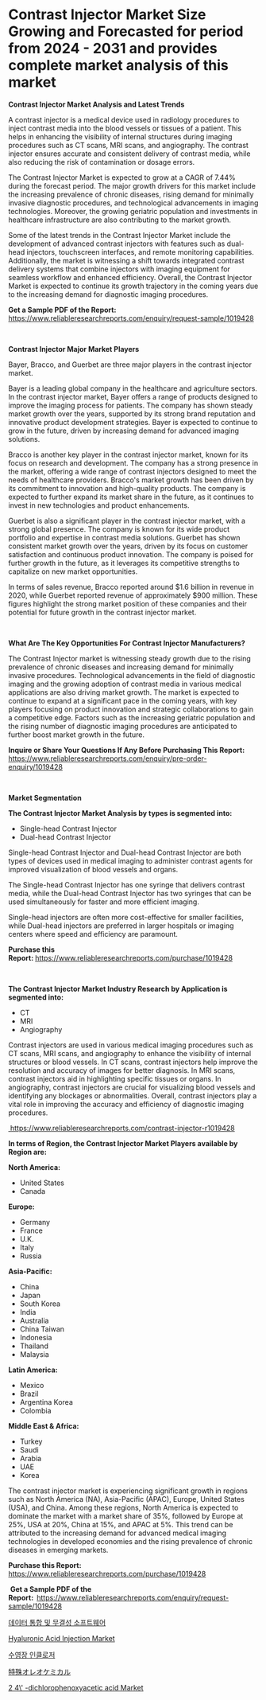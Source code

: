 <p><h1>Contrast Injector Market Size Growing and Forecasted for period from 2024 - 2031 and provides complete market analysis of this market</h1></p><p><strong>Contrast Injector Market Analysis and Latest Trends</strong></p>
<p><p>A contrast injector is a medical device used in radiology procedures to inject contrast media into the blood vessels or tissues of a patient. This helps in enhancing the visibility of internal structures during imaging procedures such as CT scans, MRI scans, and angiography. The contrast injector ensures accurate and consistent delivery of contrast media, while also reducing the risk of contamination or dosage errors.</p><p>The Contrast Injector Market is expected to grow at a CAGR of 7.44% during the forecast period. The major growth drivers for this market include the increasing prevalence of chronic diseases, rising demand for minimally invasive diagnostic procedures, and technological advancements in imaging technologies. Moreover, the growing geriatric population and investments in healthcare infrastructure are also contributing to the market growth.</p><p>Some of the latest trends in the Contrast Injector Market include the development of advanced contrast injectors with features such as dual-head injectors, touchscreen interfaces, and remote monitoring capabilities. Additionally, the market is witnessing a shift towards integrated contrast delivery systems that combine injectors with imaging equipment for seamless workflow and enhanced efficiency. Overall, the Contrast Injector Market is expected to continue its growth trajectory in the coming years due to the increasing demand for diagnostic imaging procedures.</p></p>
<p><strong>Get a Sample PDF of the Report:&nbsp;</strong> <a href="https://www.reliableresearchreports.com/enquiry/request-sample/1019428">https://www.reliableresearchreports.com/enquiry/request-sample/1019428</a></p>
<p>&nbsp;</p>
<p><strong>Contrast Injector Major Market Players</strong></p>
<p><p>Bayer, Bracco, and Guerbet are three major players in the contrast injector market. </p><p>Bayer is a leading global company in the healthcare and agriculture sectors. In the contrast injector market, Bayer offers a range of products designed to improve the imaging process for patients. The company has shown steady market growth over the years, supported by its strong brand reputation and innovative product development strategies. Bayer is expected to continue to grow in the future, driven by increasing demand for advanced imaging solutions.</p><p>Bracco is another key player in the contrast injector market, known for its focus on research and development. The company has a strong presence in the market, offering a wide range of contrast injectors designed to meet the needs of healthcare providers. Bracco's market growth has been driven by its commitment to innovation and high-quality products. The company is expected to further expand its market share in the future, as it continues to invest in new technologies and product enhancements.</p><p>Guerbet is also a significant player in the contrast injector market, with a strong global presence. The company is known for its wide product portfolio and expertise in contrast media solutions. Guerbet has shown consistent market growth over the years, driven by its focus on customer satisfaction and continuous product innovation. The company is poised for further growth in the future, as it leverages its competitive strengths to capitalize on new market opportunities.</p><p>In terms of sales revenue, Bracco reported around $1.6 billion in revenue in 2020, while Guerbet reported revenue of approximately $900 million. These figures highlight the strong market position of these companies and their potential for future growth in the contrast injector market.</p></p>
<p>&nbsp;</p>
<p><strong>What Are The Key Opportunities For Contrast Injector Manufacturers?</strong></p>
<p><p>The Contrast Injector market is witnessing steady growth due to the rising prevalence of chronic diseases and increasing demand for minimally invasive procedures. Technological advancements in the field of diagnostic imaging and the growing adoption of contrast media in various medical applications are also driving market growth. The market is expected to continue to expand at a significant pace in the coming years, with key players focusing on product innovation and strategic collaborations to gain a competitive edge. Factors such as the increasing geriatric population and the rising number of diagnostic imaging procedures are anticipated to further boost market growth in the future.</p></p>
<p><strong>Inquire or Share Your Questions If Any Before Purchasing This Report:</strong> <a href="https://www.reliableresearchreports.com/enquiry/pre-order-enquiry/1019428">https://www.reliableresearchreports.com/enquiry/pre-order-enquiry/1019428</a></p>
<p>&nbsp;</p>
<p><strong>Market Segmentation</strong></p>
<p><strong>The Contrast Injector Market Analysis by types is segmented into:</strong></p>
<p><ul><li>Single-head Contrast Injector</li><li>Dual-head Contrast Injector</li></ul></p>
<p><p>Single-head Contrast Injector and Dual-head Contrast Injector are both types of devices used in medical imaging to administer contrast agents for improved visualization of blood vessels and organs. </p><p>The Single-head Contrast Injector has one syringe that delivers contrast media, while the Dual-head Contrast Injector has two syringes that can be used simultaneously for faster and more efficient imaging. </p><p>Single-head injectors are often more cost-effective for smaller facilities, while Dual-head injectors are preferred in larger hospitals or imaging centers where speed and efficiency are paramount.</p></p>
<p><strong>Purchase this Report:&nbsp;</strong><a href="https://www.reliableresearchreports.com/purchase/1019428">https://www.reliableresearchreports.com/purchase/1019428</a></p>
<p>&nbsp;</p>
<p><strong>The Contrast Injector Market Industry Research by Application is segmented into:</strong></p>
<p><ul><li>CT</li><li>MRI</li><li>Angiography</li></ul></p>
<p><p>Contrast injectors are used in various medical imaging procedures such as CT scans, MRI scans, and angiography to enhance the visibility of internal structures or blood vessels. In CT scans, contrast injectors help improve the resolution and accuracy of images for better diagnosis. In MRI scans, contrast injectors aid in highlighting specific tissues or organs. In angiography, contrast injectors are crucial for visualizing blood vessels and identifying any blockages or abnormalities. Overall, contrast injectors play a vital role in improving the accuracy and efficiency of diagnostic imaging procedures.</p></p>
<p><a href="https://www.reliableresearchreports.com/contrast-injector-r1019428">&nbsp;https://www.reliableresearchreports.com/contrast-injector-r1019428</a></p>
<p><strong>In terms of Region, the Contrast Injector Market Players available by Region are:</strong></p>
<p>
    <p> <strong> North America: </strong>
        <ul>
            <li>United States</li>
            <li>Canada</li>
        </ul>
        </p> 
    <p> <strong> Europe: </strong>
        <ul>
            <li>Germany</li>
            <li>France</li>
            <li>U.K.</li>
            <li>Italy</li>
            <li>Russia</li>
        </ul>
        </p> 
    <p> <strong> Asia-Pacific: </strong>
        <ul>
            <li>China</li>
            <li>Japan</li>
            <li>South Korea</li>
            <li>India</li>
            <li>Australia</li>
            <li>China Taiwan</li>
            <li>Indonesia</li>
            <li>Thailand</li>
            <li>Malaysia</li>
        </ul>
        </p> 
    <p> <strong> Latin America: </strong>
        <ul>
            <li>Mexico</li>
            <li>Brazil</li>
            <li>Argentina Korea</li>
            <li>Colombia</li>
        </ul>
        </p> 
    <p> <strong> Middle East & Africa: </strong>
        <ul>
            <li>Turkey</li>
            <li>Saudi</li>
            <li>Arabia</li>
            <li>UAE</li>
            <li>Korea</li>
        </ul>
    </p>
    </p>
<p><p>The contrast injector market is experiencing significant growth in regions such as North America (NA), Asia-Pacific (APAC), Europe, United States (USA), and China. Among these regions, North America is expected to dominate the market with a market share of 35%, followed by Europe at 25%, USA at 20%, China at 15%, and APAC at 5%. This trend can be attributed to the increasing demand for advanced medical imaging technologies in developed economies and the rising prevalence of chronic diseases in emerging markets.</p></p>
<p><strong>Purchase this Report: </strong><a href="https://www.reliableresearchreports.com/purchase/1019428">https://www.reliableresearchreports.com/purchase/1019428</a></p>
<p>&nbsp;<strong>Get a Sample PDF of the Report:&nbsp;&nbsp;</strong><a href="https://www.reliableresearchreports.com/enquiry/request-sample/1019428">https://www.reliableresearchreports.com/enquiry/request-sample/1019428</a></p>
<p><strong></strong></p>
<p><p><a href="https://medium.com/@nettieboyle67/%EB%8D%B0%EC%9D%B4%ED%84%B0-%ED%86%B5%ED%95%A9-%EB%B0%8F-%EB%AC%B4%EA%B2%B0%EC%84%B1-%EC%86%8C%ED%94%84%ED%8A%B8%EC%9B%A8%EC%96%B4-%EC%8B%9C%EC%9E%A5-%EB%B6%84%EC%84%9D-cagr-%EC%8B%9C%EC%9E%A5-%EC%84%B8%EB%B6%84%ED%99%94-%EB%B0%8F-%EA%B8%80%EB%A1%9C%EB%B2%8C-%EC%82%B0%EC%97%85-%EA%B0%9C%EC%9A%94-0e9323f08254">데이터 통합 및 무결성 소프트웨어</a></p><p><a href="https://github.com/MyrtisWest1/Market-Research-Report-List-1/blob/main/hyaluronic-acid-injection-market.md">Hyaluronic Acid Injection Market</a></p><p><a href="https://medium.com/@marcpascual04/%EC%88%98%EC%98%81%EC%9E%A5-%EA%B5%AC%EC%A1%B0%EB%AC%BC-%EC%8B%9C%EC%9E%A5-%EA%B7%9C%EB%AA%A8%EB%8A%94-%EC%84%B8%EA%B3%84-%EC%82%B0%EC%97%85%EC%97%90%EC%84%9C-%EC%B5%9C%EA%B3%A0%EC%9D%98-%EB%A7%88%EC%BC%80%ED%8C%85-%EC%B1%84%EB%84%90%EC%9D%84-%EB%82%98%ED%83%80%EB%83%85%EB%8B%88%EB%8B%A4-670069cd1e52">수영장 인클로저</a></p><p><a href="https://medium.com/@eleanorardy655/%E7%89%B9%E6%AE%8A%E3%81%AA%E3%82%AA%E3%83%AC%E3%82%AA%E3%82%B1%E3%83%9F%E3%82%AB%E3%83%AB%E5%B8%82%E5%A0%B4%E3%81%AF-%E5%B8%82%E5%A0%B4%E3%82%B7%E3%82%A7%E3%82%A2-%E5%B8%82%E5%A0%B4%E3%83%88%E3%83%AC%E3%83%B3%E3%83%89-%E5%B8%82%E5%A0%B4%E6%88%90%E9%95%B7%E3%81%AB%E9%96%A2%E3%81%99%E3%82%8B%E6%83%85%E5%A0%B1%E3%82%92%E6%8F%90%E4%BE%9B%E3%81%97%E3%81%BE%E3%81%99-057936c53137">特殊オレオケミカル</a></p><p><a href="https://medium.com/@dylanmarshall42/2-4-dichlorophenoxyacetic-acid-market-insight-market-trends-growth-forecasted-from-2024-to-b950c8554269">2 4\' -dichlorophenoxyacetic acid Market</a></p></p>